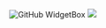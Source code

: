 ![GitHub WidgetBox](https://github-widgetbox.vercel.app/api/profile?username=Rush-er&data=followers,repositories,stars,commits&theme=nautilus)
![](https://komarev.com/ghpvc/?username=rush-er&style=flat-square&color=4607e6)
